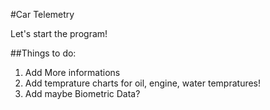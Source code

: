#Car Telemetry

Let's start the program!

##Things to do:
1. Add More informations
2. Add temprature charts for oil, engine, water tempratures!
3. Add maybe Biometric Data?
